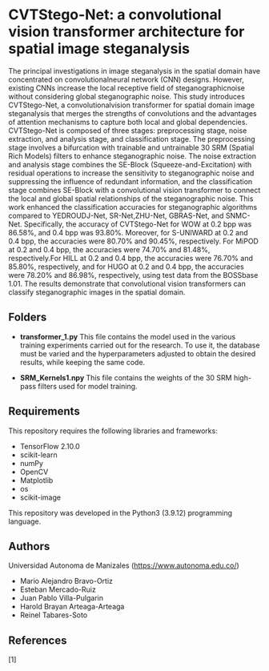 # CVTStego-Net: a convolutional vision transformer architecture for spatial image steganalysis


The principal investigations in image steganalysis in the spatial domain have concentrated on convolutionalneural network (CNN) designs. However, existing CNNs increase the local receptive field of steganographicnoise without considering global steganographic noise. This study introduces CVTStego-Net, a convolutionalvision transformer for spatial domain image steganalysis that merges the strengths of convolutions and the advantages of attention mechanisms to capture both local and global dependencies. CVTStego-Net is composed of three stages: preprocessing stage, noise extraction, and analysis stage, and classification stage. The preprocessing stage involves a bifurcation with trainable and untrainable 30 SRM (Spatial Rich Models) filters to enhance steganographic noise. The noise extraction and analysis stage combines the SE-Block (Squeeze-and-Excitation) with residual operations to increase the sensitivity to steganographic noise and suppressing the influence of redundant information, and the classification stage combines SE-Block with a convolutional vision transformer to connect the local and global spatial relationships of the steganographic noise. This work enhanced the classification accuracies for steganographic algorithms compared to YEDROUDJ-Net, SR-Net,ZHU-Net, GBRAS-Net, and SNMC-Net. Specifically, the accuracy of CVTStego-Net for WOW at 0.2 bpp was 86.58%, and 0.4 bpp was 93.80%. Moreover, for S-UNIWARD at 0.2 and 0.4 bpp, the accuracies were 80.70% and 90.45%, respectively. For MiPOD at 0.2 and 0.4 bpp, the accuracies were 74.70% and 81.48%, respectively.For HILL at 0.2 and 0.4 bpp, the accuracies were 76.70% and 85.80%, respectively, and for HUGO at 0.2 and 0.4 bpp, the accuracies were 78.20% and 86.98%, respectively, using test data from the BOSSbase 1.01. The results demonstrate that convolutional vision transformers can classify steganographic images in the spatial domain.


## Folders
- **transformer_1.py** This file contains the model used in the various training experiments carried out for the research. To use it, the database must be varied and the hyperparameters adjusted to obtain the desired results, while keeping the same code.

- **SRM_Kernels1.npy** This file contains the weights of the 30 SRM high-pass filters used for model training.

## Requirements
This repository requires the following libraries and frameworks:

- TensorFlow 2.10.0
- scikit-learn
- numPy 
- OpenCV 
- Matplotlib
- os
- scikit-image



This repository was developed in the Python3 (3.9.12) programming language.


## Authors
Universidad Autonoma de Manizales (https://www.autonoma.edu.co/)

- Mario Alejandro Bravo-Ortiz 
- Esteban Mercado-Ruiz 
- Juan Pablo Villa-Pulgarin 
- Harold Brayan Arteaga-Arteaga
- Reinel Tabares-Soto 



## References

[1] 
